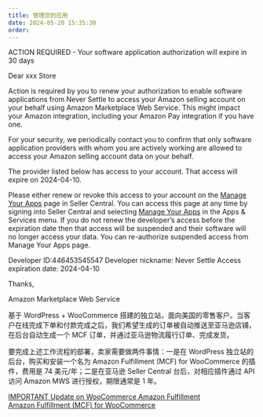 ```yaml
---
title: 管理您的应用
date: 2024-05-20 15:35:30
order: 
---
```


ACTION REQUIRED - Your software application authorization will expire in 30 days

Dear xxx Store

Action is required by you to renew your authorization to enable software applications from Never Settle to access your Amazon selling account on your behalf using Amazon Marketplace Web Service. This might impact your Amazon integration, including your Amazon Pay integration if you have one.

For your security, we periodically contact you to confirm that only software application providers with whom you are actively working are allowed to access your Amazon selling account data on your behalf.

The provider listed below has access to your account. That access will expire on 2024-04-10.

Please either renew or revoke this access to your account on the [Manage Your Apps](https://sellercentral.amazon.com/apps/manage/ref=xx_masman_dnav_xx) page in Seller Central. You can access this page at any time by signing into Seller Central and selecting [Manage Your Apps](https://sellercentral.amazon.com/apps/manage/ref=xx_masman_dnav_xx) in the Apps & Services menu. If you do not renew the developer’s access before the expiration date then that access will be suspended and their software will no longer access your data. You can re-authorize suspended access from Manage Your Apps page.

Developer ID:446453545547
Developer nickname: Never Settle
Access expiration date: 2024-04-10

Thanks,

Amazon Marketplace Web Service

基于 WordPress + WooCommerce 搭建的独立站，面向美国的零售客户。当客户在线完成下单和付款完成之后，我们希望生成的订单被自动推送至亚马逊店铺，在后台自动生成一个 MCF 订单，并通过亚马逊物流履行订单、完成发货。

要完成上述工作流程的部署，卖家需要做两件事情：一是在 WordPress 独立站的后台，购买和安装一个名为 Amazon Fulfillment (MCF) for WooCommerce 的插件，费用是 74 美元/年；二是在亚马逊 Seller Central 台后，对相应插件通过 API 访问 Amazon MWS 进行授权，期限通常是 1 年。

[IMPORTANT Update on WooCommerce Amazon Fulfillment](https://neversettle.it/blog/important-update-on-woocommerce-amazon-fulfillment)  
[Amazon Fulfillment (MCF) for WooCommerce](https://woocommerce.com/products/woocommerce-amazon-fulfillment/)
